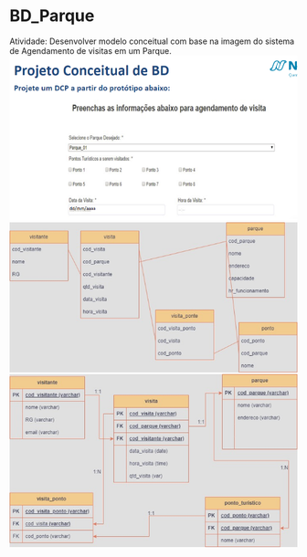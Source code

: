 # BD_Parque
Atividade: Desenvolver modelo conceitual com base na imagem do sistema de Agendamento de visitas em um Parque.
<img src="https://github.com/DCLaass/BD_Parque/blob/main/cabecalho.png "/>
<img src="https://github.com/DCLaass/BD_Parque/blob/main/parque.jpg "/>
<img src="https://github.com/DCLaass/BD_Parque/blob/main/modelologicoparque.jpg "/>

